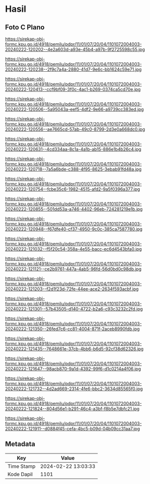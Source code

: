 # Hasil

## Foto C Plano

https://sirekap-obj-formc.kpu.go.id/4918/pemilu/pdpr/11/01/07/20/04/1101072004003-20240222-120202--4e2a603d-a93e-45b4-a97b-9f2725598c55.jpg

https://sirekap-obj-formc.kpu.go.id/4918/pemilu/pdpr/11/01/07/20/04/1101072004003-20240222-120238--2f9c7a4a-2880-41d7-9e6c-bb1624c59e71.jpg

https://sirekap-obj-formc.kpu.go.id/4918/pemilu/pdpr/11/01/07/20/04/1101072004003-20240222-120413--ccf9bf09-3f0c-4ac1-b269-0374ca5cd70e.jpg

https://sirekap-obj-formc.kpu.go.id/4918/pemilu/pdpr/11/01/07/20/04/1101072004003-20240222-120506--5a95043a-eef5-4df2-9e66-a9739cc383ed.jpg

https://sirekap-obj-formc.kpu.go.id/4918/pemilu/pdpr/11/01/07/20/04/1101072004003-20240222-120556--ae7665cd-57ab-49c0-8799-2d3e0a668dc0.jpg

https://sirekap-obj-formc.kpu.go.id/4918/pemilu/pdpr/11/01/07/20/04/1101072004003-20240222-120631--4cd334aa-8c1a-4a1b-ab15-886e1b4b26c4.jpg

https://sirekap-obj-formc.kpu.go.id/4918/pemilu/pdpr/11/01/07/20/04/1101072004003-20240222-120718--7a5a6bde-c388-4f95-8625-3ebab91fd48a.jpg

https://sirekap-obj-formc.kpu.go.id/4918/pemilu/pdpr/11/01/07/20/04/1101072004003-20240222-120754--fcbe35c6-1982-4515-afd2-9a5f0396a377.jpg

https://sirekap-obj-formc.kpu.go.id/4918/pemilu/pdpr/11/01/07/20/04/1101072004003-20240222-120855--501dd53a-a746-4402-96eb-724281219e1b.jpg

https://sirekap-obj-formc.kpu.go.id/4918/pemilu/pdpr/11/01/07/20/04/1101072004003-20240222-120948--f67dfe40-cf37-4950-9c0c-385ca7587780.jpg

https://sirekap-obj-formc.kpu.go.id/4918/pemilu/pdpr/11/01/07/20/04/1101072004003-20240222-121032--f5f20c54-358a-4e55-bacc-ec6d4543bfa0.jpg

https://sirekap-obj-formc.kpu.go.id/4918/pemilu/pdpr/11/01/07/20/04/1101072004003-20240222-121121--ce2b9761-447a-4ab5-96fd-56d0bd0c98db.jpg

https://sirekap-obj-formc.kpu.go.id/4918/pemilu/pdpr/11/01/07/20/04/1101072004003-20240222-121203--f2d1f23d-72fe-44ee-ace2-2634f593acbf.jpg

https://sirekap-obj-formc.kpu.go.id/4918/pemilu/pdpr/11/01/07/20/04/1101072004003-20240222-121301--57b43505-d140-4722-b2a6-c93c3232c2fd.jpg

https://sirekap-obj-formc.kpu.go.id/4918/pemilu/pdpr/11/01/07/20/04/1101072004003-20240222-121350--26fed7c6-cc81-4004-871f-2aceb8990fdb.jpg

https://sirekap-obj-formc.kpu.go.id/4918/pemilu/pdpr/11/01/07/20/04/1101072004003-20240222-121435--7648661e-37cb-4bb6-b6d5-92cf38d62326.jpg

https://sirekap-obj-formc.kpu.go.id/4918/pemilu/pdpr/11/01/07/20/04/1101072004003-20240222-121647--98acb870-9a1d-4392-99f6-d1c0214a4f06.jpg

https://sirekap-obj-formc.kpu.go.id/4918/pemilu/pdpr/11/01/07/20/04/1101072004003-20240222-121732--4d2ad669-2314-4fe6-bbc2-3634d85565f0.jpg

https://sirekap-obj-formc.kpu.go.id/4918/pemilu/pdpr/11/01/07/20/04/1101072004003-20240222-121824--804d56e1-b291-46c4-a3bf-f8b5e7dbfc21.jpg

https://sirekap-obj-formc.kpu.go.id/4918/pemilu/pdpr/11/01/07/20/04/1101072004003-20240222-121911--d0884f45-cefa-4bc5-b09d-04b09cc31aa7.jpg


## Metadata

| Key        | Value               |
| ---------- | ------------------- |
| Time Stamp | 2024-02-22 13:03:33 |
| Kode Dapil | 1101                |



